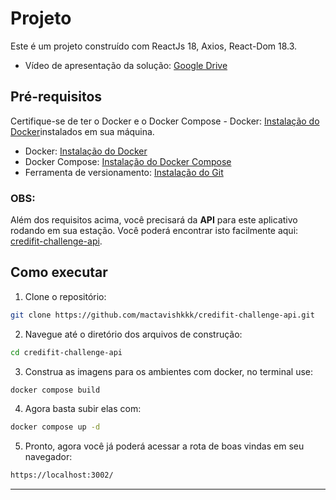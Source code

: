 # Projeto

Este é um projeto construído com ReactJs 18, Axios, React-Dom 18.3.

- Vídeo de apresentação da solução: [Google Drive](https://drive.google.com/file/d/1PGwp03blYhak_E-mcl25hvAVqZpDflPp/view?usp=sharing)

## Pré-requisitos

Certifique-se de ter o Docker e o Docker Compose - Docker: [Instalação do Docker](https://docs.docker.com/get-docker/)instalados em sua máquina.

- Docker: [Instalação do Docker](https://docs.docker.com/get-docker/)
- Docker Compose: [Instalação do Docker Compose](https://docs.docker.com/compose/install/)
- Ferramenta de versionamento: [Instalação do Git](https://git-scm.com/)

### OBS:

Além dos requisitos acima, você precisará da **API** para este aplicativo rodando em sua estação. Você poderá encontrar isto facilmente aqui: [credifit-challenge-api](https://github.com/mactavishkkk/credifit-challenge-api).

## Como executar

1. Clone o repositório:

```bash
git clone https://github.com/mactavishkkk/credifit-challenge-api.git
```

2. Navegue até o diretório dos arquivos de construção:

```bash
cd credifit-challenge-api
```

3. Construa as imagens para os ambientes com docker, no terminal use:

```bash
docker compose build
```

4. Agora basta subir elas com:

```bash
docker compose up -d
```

5. Pronto, agora você já poderá acessar a rota de boas vindas em seu navegador:

```bash
https://localhost:3002/
```

---